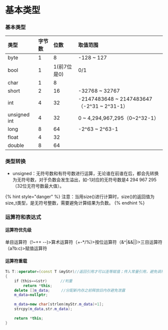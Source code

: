 # 基本类型

### 基本类型

| 类型 | 字节数 | 位数 | 取值范围 |
| :--- | :--- | :--- | :--- |
| byte | 1 | 8 | -128 ~ 127 |
| bool | 1 | 1\(前7位是0\) | 0/1 |
| char | 1 | 8 |  |
| short | 2 | 16 | -32768 ~ 32767 |
| int | 4 | 32 | -2147483648 ~ 2147483647（-2^31 ~ 2^31-1） |
| unsigned int | 4 | 32 | 0 ~ 4,294,967,295（0~2^32-1） |
| long | 8 | 64 | -2^63 ~ 2^63-1 |
| float | 4 | 32 |  |
| double | 8 | 64 |  |

### 类型转换

* unsigned：无符号数和有符号数进行运算，无论谁在前谁在后，都会先转换为无符号数，对于负数会发生溢出，如-1对应的无符号数是4 294 967 295（32位无符号数最大值）。

{% hint style="danger" %}
注意：当用size\(\)进行计算时，size\(\)的返回值为size\_t类型，是无符号整数，需要避免计算结果为负数。
{% endhint %}

### 运算符和表达式

#### 运算符优先级

单目运算符（!~++ --\)&gt;算术运算符（+-\*/%\)&gt;按位运算符（&^\|&&\|\|\)&gt;三目运算符（a?b:c\)&gt;赋值运算符

#### 运算符重载

```cpp
T& T::operator=(const T &myStr)//返回引用才可以连等赋值；传入常量引用，避免调用复制构造函数
{
    if（this==&str)      //判重
        return *this;
    delete []m_data;     //分配新内存之前释放旧内存避免泄露
    m_data=nullptr;
    
    m_data=new char[strlen(myStr.m_data)+1];
    strcpy(m_data,str.m_data);
    
    return *this;
}
```

